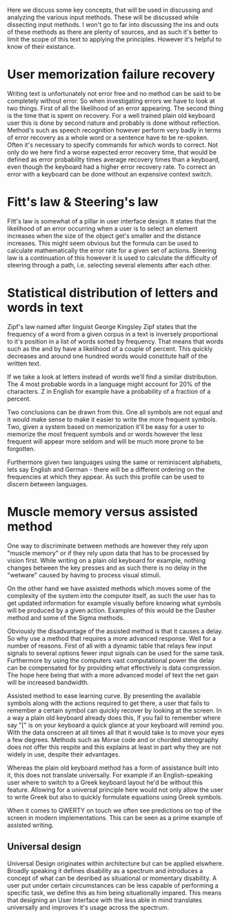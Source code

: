 Here we discuss some key concepts, that will be used in discussing and analyzing the various input methods. These will be discussed while dissecting input methods. I won't go to far into discussing the ins and outs of these methods as there are plenty of sources, and as such it's better to limit the scope of this text to applying the principles. However it's helpful to know of their existance.

# User memorization failure recovery 
Writing text is unfortunately not error free and no method can be said to be completely without error. So when investigating errors we have to  look at two things.  First of all the likelihood of an error appearing. The second thing is the time that is spent on recovery. For a well trained plain old  keyboard user this is done by second nature and probably is done without reflection. Method's such as speech recognition however perform very badly in terms of error recovery as a whole word or a sentence have to be re-spoken. Often it's necessary to specify commands for which words to correct. Not only do we here find a worse expected error recovery time, that would be defined as error probability times average recovery times than a keyboard, even though the keyboard had a higher error recovery rate. To correct an error with a keyboard can be done without an expensive context switch.  

# Fitt's law & Steering's law
Fitt's law is somewhat of a pillar in user interface design. It states that the likelihood of an error occurring when a user is to select an element increases when the size of the object get's smaller and the distance increases. This might seem obvious but the formula can be used to  calculate mathematically the error rate for a given set of actions. Steering law is a continuation of this however it is used to calculate the difficulty of steering through a path, i.e. selecting several elements after each other.  

# Statistical distribution of letters and words in text
Zipf's law named after linguist George Kingsley Zipf states that the frequency of a word from a given corpus in a text is inversely proportional to it's position in a list of words sorted by frequency. That means that words such as the and by have a likelihood of a couple of percent. This quickly decreases and around one hundred words would constitute half of the written text.

If we take a look at letters instead of words we'll find a similar distribution. The 4 most probable words in a language might account for 20% of the characters. Z in English for example have a probability of a fraction of a percent. 

Two conclusions can be drawn from this. One all symbols are not equal and it would make sense to make it easier to write the more frequent symbols. Two, given a system based on memorization it'll be easy for a user to memorize the most frequent symbols and or words however the less frequent will appear more seldom and will be much more prone to be forgotten.

Furthermore given two languages using the same or reminiscent alphabets, lets say English and German - there will be a different ordering on the frequencies at which they appear. As such this profile can be used to discern between languages. 

# Muscle memory versus assisted method
One way to discriminate between methods are however they rely upon "muscle memory" or if they rely upon data that has to be processed by vision first. While writing on a plain old keyboard for example, nothing changes between the key presses and as such there is no delay in  the "wetware" caused by having to process visual stimuli. 

On the other hand we have assisted methods which moves some of the complexity of the system into the computer itself, as such the user has to get updated information for example visually before knowing what symbols will be produced by a given action. Examples of this would be the Dasher method and some of the Sigma methods. 

Obviously the disadvantage of the assisted method is that it causes a delay. So why use a method that requires a more advanced response. Well for a number of reasons. First of all with a dynamic table that relays few input signals to several options fewer input signals can be used for the same task. Furthermore by using the computers vast computational power the delay can be compensated for by providing what effectively is data compression. The hope here being that with a more advanced model of text the net gain will be increased bandwidth.  

Assisted method to ease learning curve. By presenting the available symbols along with the actions required to get there, a user that fails to remember a certain symbol can quickly recover by looking at the screen. In a way a plain old keyboard already does this, if you fail to remember where say "[" is on your keyboard a quick glance at your keyboard will remind you. With the data onscreen at all times all that it would take is to move your eyes a few degrees. Methods such as Morse code and or chorded stenography does not offer this respite and this explains at least in part why they are not widely in use,  despite their advantages. 

Whereas the plain old keyboard method has a form of assistance built into it, this does not translate universally. For example if an English-speaking user where to switch to a Greek keyboard layout he'd  be without this feature. Allowing for a universal principle here would not only allow the user to write Greek but also to quickly formulate equations using Greek symbols.

When it comes to QWERTY on touch we often see predictions on top of the screen in modern implementations. This can be seen as a prime example of assisted writing. 

## Universal design  
Universal Design originates within architecture but can be applied elswhere. Broadly speaking it defines disability as a spectrum and introduces a concept of what can be desribed as situational or momentary disability. A user put under certain circumstances can be less capable of performing a specific task, we define this as him being situationally impared. This means that designing an User Interface with the less able in mind translates universally and improves it's usage across the spectrum. 
